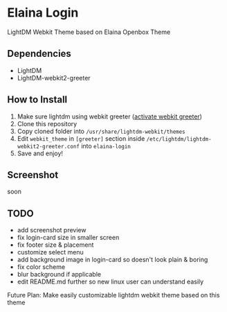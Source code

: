 # Elaina Login
LightDM Webkit Theme based on Elaina Openbox Theme

## Dependencies
- LightDM
- LightDM-webkit2-greeter

## How to Install
1. Make sure lightdm using webkit greeter ([activate webkit greeter](https://wiki.archlinux.org/index.php/LightDM#Greeter))
2. Clone this repository
3. Copy cloned folder into `/usr/share/lightdm-webkit/themes`
4. Edit `webkit_theme` in `[greeter]` section inside `/etc/lightdm/lightdm-webkit2-greeter.conf` into `elaina-login`
5. Save and enjoy!

## Screenshot
soon

## TODO
- add screenshot preview
- fix login-card size in smaller screen
- fix footer size & placement
- customize select menu
- add background image in login-card so doesn't look plain & boring
- fix color scheme
- blur background if applicable
- edit README.md further so new linux user can understand easily

Future Plan: Make easily customizable lightdm webkit theme based on this theme